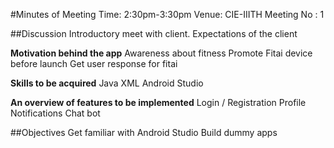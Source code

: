 #Minutes of Meeting
		Time: 2:30pm-3:30pm
		Venue: CIE-IIITH
		Meeting No : 1

##Discussion
	Introductory meet with client.
	Expectations of the client

**Motivation behind  the app**
	Awareness about fitness
	Promote Fitai device before launch
	Get user response for fitai

**Skills to be acquired**
	Java 
	XML
	Android Studio

**An overview of features to be implemented** 
	Login / Registration
	Profile
	Notifications
	Chat bot

##Objectives
	Get familiar with Android Studio
	Build dummy apps

​	

